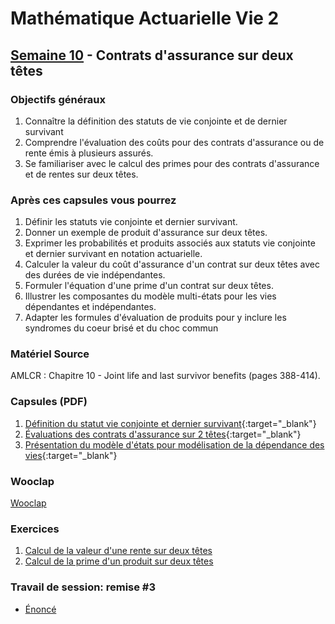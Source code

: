 # Mathématique Actuarielle Vie 2 


## [Semaine 10](presentation-s10.pdf) - Contrats d'assurance sur deux têtes


### Objectifs généraux
1. Connaître la définition des statuts de vie conjointe et de dernier survivant 
2. Comprendre l'évaluation des coûts pour des contrats d'assurance ou de rente émis à plusieurs assurés.
3. Se familiariser avec le calcul des primes pour des contrats d'assurance et de rentes sur deux têtes.



### Après ces capsules vous pourrez
1. Définir les statuts vie conjointe et dernier survivant.
2. Donner un exemple de produit d'assurance sur deux têtes.
3. Exprimer les probabilités et produits associés aux statuts vie conjointe et dernier survivant en notation actuarielle.
4. Calculer la valeur du coût d'assurance d'un contrat sur deux têtes avec des durées de vie indépendantes.
6. Formuler l'équation d'une prime d'un contrat sur deux têtes.
7. Illustrer les composantes du modèle multi-états pour les vies dépendantes et indépendantes. 
8. Adapter les formules d'évaluation de produits pour y inclure les syndromes du coeur brisé et du choc commun


### Matériel Source
AMLCR : Chapitre 10 - Joint life and last survivor benefits (pages 388-414).

### Capsules (PDF)


1. [Définition du statut vie conjointe et dernier survivant](./diapositives/chap8-jlls.pdf){:target="_blank"}
2. [Évaluations des contrats d'assurance sur 2 têtes](./diapositives/chap8-evaluation.pdf){:target="_blank"}
3. [Présentation du modèle d'états pour modélisation de la dépendance des vies](./diapositives/chap8-mme.pdf){:target="_blank"}

### Wooclap

[Wooclap](https://app.wooclap.com/ACT2007JLLS)


### Exercices


1. [Calcul de la valeur d'une rente sur deux têtes](notebook/exemple_10_1.ipynb)
2. [Calcul de la prime d'un produit sur deux têtes](notebook/exemple_10_2.ipynb)


### Travail de session: remise #3
- [Énoncé](remise3.md)